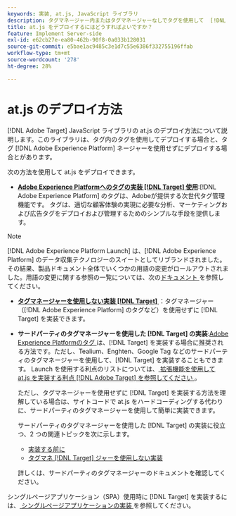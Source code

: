 ```yaml
---
keywords: 実装, at.js, JavaScript ライブラリ
description: タグマネージャー内またはタグマネージャーなしでタグを使用して  [!DNL Adobe Target] at.js JavaScript ライブラリをデプロイする方法に  [!DNL Adobe Experience Platform]  いて説明します。
title: at.js をデプロイするにはどうすればよいですか？
feature: Implement Server-side
exl-id: e62cb27e-ea80-462b-90f8-0a033b128031
source-git-commit: e5bae1ac9485c3e1d7c55e6386f332755196ffab
workflow-type: tm+mt
source-wordcount: '278'
ht-degree: 28%

---
```


# at.js のデプロイ方法

[!DNL Adobe Target] JavaScript ライブラリの at.js のデプロイ方法について説明します。このライブラリは、タグ内のタグを使用してデプロイする場合と、タグ [!DNL Adobe Experience Platform] ネージャーを使用せずにデプロイする場合とがあります。

次の方法を使用して at.js をデプロイできます。

* **[Adobe Experience Platformへのタグの実装  [!DNL Target]  使用](/help/dev/implement/client-side/atjs/how-to-deployatjs/implement-target-using-adobe-launch.md)**:[!DNL Adobe Experience Platform] のタグは、Adobeが提供する次世代タグ管理機能です。 タグは、適切な顧客体験の実現に必要な分析、マーケティングおよび広告タグをデプロイおよび管理するためのシンプルな手段を提供します。

>[!NOTE]
>
> [!DNL Adobe Experience Platform Launch] は、[!DNL Adobe Experience Platform] のデータ収集テクノロジーのスイートとしてリブランドされました。その結果、製品ドキュメント全体でいくつかの用語の変更がロールアウトされました。用語の変更に関する参照の一覧については、次の[ドキュメント ](https://experienceleague.adobe.com/docs/experience-platform/tags/term-updates.html)を参照してください。

* **[タグマネージャーを使用しない実装  [!DNL Target] ](/help/dev/implement/client-side/atjs/how-to-deployatjs/implement-target-without-a-tag-manager.md)**：タグマネージャー（[!DNL Adobe Experience Platform] のタグなど）を使用せずに [!DNL Target] を実装できます。
* **サードパーティのタグマネージャーを使用した [!DNL Target] の実装**:[Adobe Experience Platformのタグ ](/help/dev/implement/client-side/atjs/how-to-deployatjs/implement-target-using-adobe-launch.md) は、[!DNL Target] を実装する場合に推奨される方法です。ただし、Tealium、Enghten、Google Tag などのサードパーティのタグマネージャーを使用して、[!DNL Target] を実装することもできます。 Launch を使用する利点のリストについては、[ 拡張機能を使用して at.js を実装する利点  [!DNL Adobe Target]  を参照してください ](/help/dev/implement/client-side/atjs/how-to-deployatjs/implement-target-using-adobe-launch.md#advantages-of-implementing-atjs-using-the-target-extension)。

  ただし、タグマネージャーを使用せずに [!DNL Target] を実装する方法を理解している場合は、サイトコードで at.js をハードコーディングする代わりに、サードパーティのタグマネージャーを使用して簡単に実装できます。

  サードパーティのタグマネージャーを使用した [!DNL Target] の実装に役立つ、2 つの関連トピックを次に示します。

   * [実装する前に](/help/dev/before-implement/prepare-to-implement-target.md)
   * [タグマネ  [!DNL Target]  ジャーを使用しない実装](/help/dev/implement/client-side/atjs/how-to-deployatjs/implement-target-without-a-tag-manager.md)

  詳しくは、サードパーティのタグマネージャーのドキュメントを確認してください。

シングルページアプリケーション（SPA）使用時に [!DNL Target] を実装するには、[ シングルページアプリケーションの実装 ](/help/dev/implement/client-side/atjs/how-to-deployatjs/target-atjs-single-page-application.md) を参照してください。
